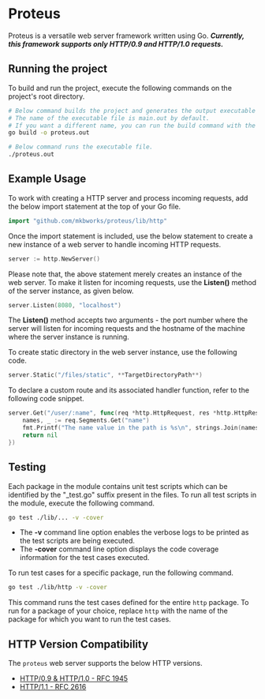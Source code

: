 # Proteus

Proteus is a versatile web server framework written using Go. ***Currently, this framework supports only HTTP/0.9 and HTTP/1.0 requests.***

## Running the project

To build and run the project, execute the following commands on the project's root directory.

```bash
# Below command builds the project and generates the output executable file.
# The name of the executable file is main.out by default. 
# If you want a different name, you can run the build command with the -o flag.
go build -o proteus.out

# Below command runs the executable file.
./proteus.out
```

## Example Usage

To work with creating a HTTP server and process incoming requests, add the below import statement at the top of your Go file.

```go
import "github.com/mkbworks/proteus/lib/http"
```

Once the import statement is included, use the below statement to create a new instance of a web server to handle incoming HTTP requests.

```go
server := http.NewServer()
```

Please note that, the above statement merely creates an instance of the web server. To make it listen for incoming requests, use the **Listen()** method of the server instance, as given below.

```go
server.Listen(8080, "localhost")
```

The **Listen()** method accepts two arguments - the port number where the server will listen for incoming requests and the hostname of the machine where the server instance is running.

To create static directory in the web server instance, use the following code.

```go
server.Static("/files/static", **TargetDirectoryPath**)
```

To declare a custom route and its associated handler function, refer to the following code snippet.

```go
server.Get("/user/:name", func(req *http.HttpRequest, res *http.HttpResponse) error {
    names, _ := req.Segments.Get("name")
    fmt.Printf("The name value in the path is %s\n", strings.Join(names, ","))
    return nil
})
```

## Testing

Each package in the module contains unit test scripts which can be identified by the "_test.go" suffix present in the files. To run all test scripts in the module, execute the following command.

```bash
go test ./lib/... -v -cover
```

- The **-v** command line option enables the verbose logs to be printed as the test scripts are being executed.
- The **-cover** command line option displays the code coverage information for the test cases executed.

To run test cases for a specific package, run the following command.

```bash
go test ./lib/http -v -cover
```

This command runs the test cases defined for the entire `http` package. To run for a package of your choice, replace `http` with the name of the package for which you want to run the test cases.

## HTTP Version Compatibility

The `proteus` web server supports the below HTTP versions.

- [HTTP/0.9 & HTTP/1.0 - RFC 1945](https://datatracker.ietf.org/doc/html/rfc1945)
- [HTTP/1.1 - RFC 2616](https://datatracker.ietf.org/doc/html/rfc2616#autoid-45)